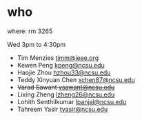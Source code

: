 # who  

where: rm 3265

Wed 3pm to 4:30pm

- Tim Menzies timm@ieee.org
- Kewen Peng <kpeng@ncsu.edu>
- Haojie Zhou <hzhou33@ncsu.edu>
- Teddy Xinyuan Chen xchen87@ncsu.edu
- <strike>Varad Sawant   vsawant@ncsu.edu</strike>
- Lixing Zheng <lzheng26@ncsu.edu>
- Lohith Senthilkumar lpanjal@ncsu.edu
-  Tahreem Yasir tyasir@ncsu.edu 
